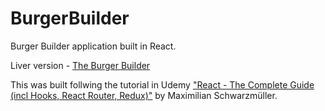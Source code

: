# BurgerBuilder

Burger Builder application built in React.

Liver version - <a href="https://react-my-burguer-1fcc5.web.app/">The Burger Builder</a>

This was built follwing the tutorial in Udemy <a href="https://www.udemy.com/course/react-the-complete-guide-incl-redux/">"React - The Complete Guide (incl Hooks, React Router, Redux)"</a> by Maximilian Schwarzmüller.


